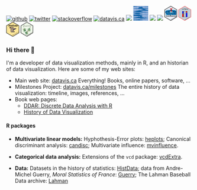 
<!-- icons -->
<!--
[<img src='https://cdn.jsdelivr.net/npm/simple-icons@3.0.1/icons/github.svg' alt='github' height='30'>](https://github.com/friendly)
[<img src='https://cdn.jsdelivr.net/npm/simple-icons@3.0.1/icons/twitter.svg' alt='twitter' height='30'>](https://twitter.com/datavisFriendly)
[<img src='https://cdn.jsdelivr.net/npm/simple-icons@3.0.1/icons/stackoverflow.svg' alt='stackoverflow' height='30'>](https://stackoverflow.com/users/user101089)
[<img src='https://cdn.jsdelivr.net/npm/simple-icons@3.0.1/icons/icloud.svg' alt='website' height='30'>](https://www.datavis.ca) 
[<img src='https://raw.githubusercontent.com/friendly/6135/master/images/icons/psy6135-icon.png' alt='Psyc6135' height='30'>](https://friendly.github.io/6135/)
[<img src='https://raw.githubusercontent.com/friendly/HistDataVis/main/images/favicon_io/android-chrome-192x192.png' alt='HistDataVis' height='30'>](https://friendly.github.io/HistDataVis/)
<br />
-->

<!-- using https://simpleicons.now.sh/:name/:color -->
[<img src='https://simpleicons.vercel.app/github/4183C4' alt='github' height='40'>](https://github.com/friendly)
[<img src='https://simpleicons.vercel.app/twitter/00acee' alt='twitter' height='40'>](https://twitter.com/datavisFriendly)
[<img src='https://simpleicons.vercel.app/stackoverflow/F47F24' alt='stackoverflow' height='40'>](https://stackoverflow.com/users/user101089)
[<img src='https://www.datavis.ca/favicon.ico' alt='datavis.ca' height='40'>](https://www.datavis.ca)
[<img src='https://raw.githubusercontent.com/friendly/6135/master/images/icons/psy6135-icon.png' height='40'>](https://friendly.github.io/6135/)
[<img src='https://raw.githubusercontent.com/friendly/HistDataVis/main/images/favicon_io/android-chrome-192x192.png' height='40'>](https://friendly.github.io/HistDataVis/)
[<img src='https://raw.githubusercontent.com/friendly/heplots/master/man/figures/logo.png' height='40'>](https://github.com/friendly/heplots)
[<img src='https://raw.githubusercontent.com/friendly/candisc/master/candisc-logo.png' height='40'>](https://github.com/friendly/candisc)
[<img src='https://raw.githubusercontent.com/friendly/mvinfluence/master/man/figures/mvinfluence-logo.png' height='40'>](https://github.com/friendly/mvinfluence)
[<img src='https://raw.githubusercontent.com/friendly/vcdExtra/master/man/figures/logo.png' height='40'>](https://github.com/friendly/vcdextra)
[<img src='https://raw.githubusercontent.com/friendly/HistData/master/man/figures/HistData-logo.png' height='40'>](https://github.com/friendly/HistData)
[<img src='https://raw.githubusercontent.com/friendly/Guerry/master/Guerry-logo.png' height='40'>](https://github.com/friendly/Guerry)





### Hi there 👋

<!--
**friendly/friendly** is a ✨ _special_ ✨ repository because its `README.md` (this file) appears on your GitHub profile.

Here are some ideas to get you started:

- 🔭 I’m currently working on ...
- 🌱 I’m currently learning ...
- 👯 I’m looking to collaborate on ...
- 🤔 I’m looking for help with ...
- 💬 Ask me about ...
- 📫 How to reach me: ...
- 😄 Pronouns: ...
- ⚡ Fun fact: ...
-->
I'm a developer of data visualization methods, mainly in R, and an historian of data visualization. Here are some of my web sites:

- Main web site: [datavis.ca](https://www.datavis.ca) Everything! Books, online papers, software, ...
- Milestones Project: [datavis.ca/milestones](https://www.datavis.ca/milestones) The entire history of data visualization: timeline, images, references, ...
- Book web pages: 
  + [DDAR: Discrete Data Analysis with R](http://ddar.datavis.ca/)
  + [History of Data Visualization](https://friendly.github.io/HistDataVis/)

#### R packages

- **Multivariate linear models:** Hyphothesis-Error plots: [heplots](https://github.com/friendly/heplots); Canonical discriminant analysis: [candisc](https://github.com/friendly/candisc); 
Multivariate influence: [mvinfluence](https://github.com/friendly/mvinfluence).

- **Categorical data analysis:** Extensions of the `vcd` package: [vcdExtra](https://github.com/friendly/heplots).

- **Data:** Datasets in the history of statistics: [HistData](https://github.com/friendly/HistData); data from Andre-Michel Guerry, _Moral Statistics of France_: [Guerry](https://github.com/friendly/Guerry); The Lahman Baseball Data archive: [Lahman](https://github.com/cdalzell/Lahman)

